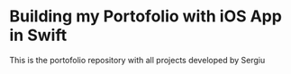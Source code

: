 # Building my Portofolio with iOS App in Swift

This is the portofolio repository with all projects developed by Sergiu
